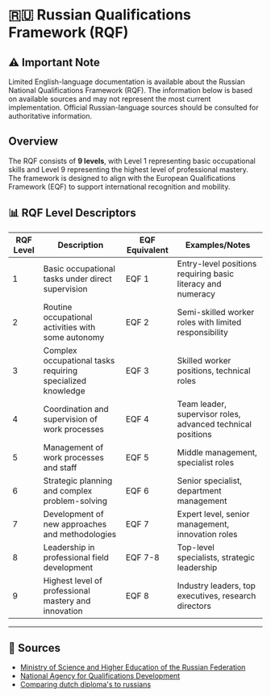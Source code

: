 # 🇷🇺 Russian Qualifications Framework (RQF)

## ⚠️ Important Note
Limited English-language documentation is available about the Russian National Qualifications Framework (RQF). The information below is based on available sources and may not represent the most current implementation. Official Russian-language sources should be consulted for authoritative information.

## Overview

The RQF consists of **9 levels**, with Level 1 representing basic occupational skills and Level 9 representing the highest level of professional mastery. The framework is designed to align with the European Qualifications Framework (EQF) to support international recognition and mobility.

## 📊 RQF Level Descriptors

| **RQF Level** | **Description** | **EQF Equivalent** | **Examples/Notes** |
|---------------|------------------|-------------------|-------------------|
| 1 | Basic occupational tasks under direct supervision | EQF 1 | Entry-level positions requiring basic literacy and numeracy |
| 2 | Routine occupational activities with some autonomy | EQF 2 | Semi-skilled worker roles with limited responsibility |
| 3 | Complex occupational tasks requiring specialized knowledge | EQF 3 | Skilled worker positions, technical roles |
| 4 | Coordination and supervision of work processes | EQF 4 | Team leader, supervisor roles, advanced technical positions |
| 5 | Management of work processes and staff | EQF 5 | Middle management, specialist roles |
| 6 | Strategic planning and complex problem-solving | EQF 6 | Senior specialist, department management |
| 7 | Development of new approaches and methodologies | EQF 7 | Expert level, senior management, innovation roles |
| 8 | Leadership in professional field development | EQF 7-8 | Top-level specialists, strategic leadership |
| 9 | Highest level of professional mastery and innovation | EQF 8 | Industry leaders, top executives, research directors |

---


## 📎 Sources

- [Ministry of Science and Higher Education of the Russian Federation](https://minobrnauki.gov.ru/)
- [National Agency for Qualifications Development](https://nark.ru/)
- [Comparing dutch diploma's to russians](https://www.nuffic.nl/en/education-systems/russia)